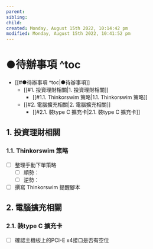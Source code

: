 ```yaml
---
parent: 
sibling: 
child: 
created: Monday, August 15th 2022, 10:14:42 pm
modified: Monday, August 15th 2022, 10:41:52 pm
---
```

# ●待辦事項 ^toc

- [[#●待辦事項 ^toc|●待辦事項]]
	- [[#1. 投資理財相關|1. 投資理財相關]]
		- [[#1.1. Thinkorswim 策略|1.1. Thinkorswim 策略]]
	- [[#2. 電腦擴充相關|2. 電腦擴充相關]]
		- [[#2.1. 裝type C 擴充卡|2.1. 裝type C 擴充卡]]
## 1. 投資理財相關
### 1.1. Thinkorswim 策略
- [ ] 整理手動下單策略
	- [ ] 順勢：
	- [ ] 逆勢：
- [ ] 撰寫 Thinkorswim 提醒腳本

## 2. 電腦擴充相關
### 2.1. 裝type C 擴充卡
- [ ] 確認主機板上的PCI-E x4接口是否有空位
